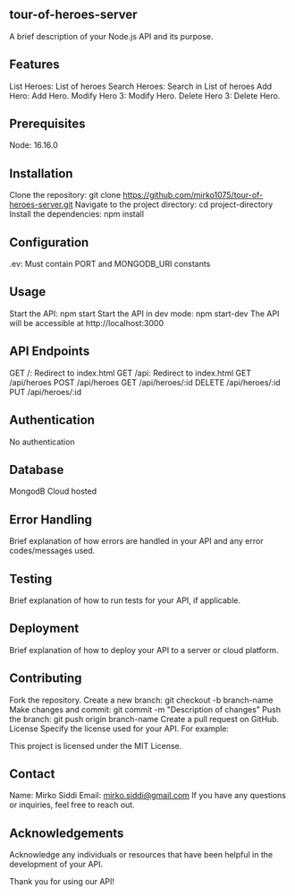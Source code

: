 ## tour-of-heroes-server
A brief description of your Node.js API and its purpose.

## Features
List Heroes: List of heroes
Search Heroes: Search in List of heroes
Add Hero: Add Hero.
Modify Hero 3: Modify Hero.
Delete Hero 3: Delete Hero.
## Prerequisites
Node: 16.16.0
## Installation
Clone the repository: git clone https://github.com/mirko1075/tour-of-heroes-server.git
Navigate to the project directory: cd project-directory
Install the dependencies: npm install
## Configuration
.ev: Must contain PORT  and MONGODB_URI constants
## Usage
Start the API: npm start
Start the API in dev mode: npm start-dev
The API will be accessible at http://localhost:3000
## API Endpoints
GET /: Redirect to index.html
GET /api: Redirect to index.html
GET /api/heroes
POST /api/heroes
GET /api/heroes/:id
DELETE /api/heroes/:id
PUT /api/heroes/:id

## Authentication
No authentication
## Database
MongodB Cloud hosted
## Error Handling
Brief explanation of how errors are handled in your API and any error codes/messages used.

## Testing
Brief explanation of how to run tests for your API, if applicable.

## Deployment
Brief explanation of how to deploy your API to a server or cloud platform.

## Contributing
Fork the repository.
Create a new branch: git checkout -b branch-name
Make changes and commit: git commit -m "Description of changes"
Push the branch: git push origin branch-name
Create a pull request on GitHub.
License
Specify the license used for your API. For example:

This project is licensed under the MIT License.

## Contact
Name: Mirko Siddi
Email: mirko.siddi@gmail.com
If you have any questions or inquiries, feel free to reach out.

## Acknowledgements
Acknowledge any individuals or resources that have been helpful in the development of your API.

Thank you for using our API!